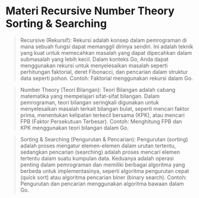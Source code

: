 # Materi Recursive Number Theory Sorting & Searching

> Recursive (Rekursif):
Rekursi adalah konsep dalam pemrograman di mana sebuah fungsi dapat memanggil dirinya sendiri. Ini adalah teknik yang kuat untuk memecahkan masalah yang dapat dipecahkan dalam submasalah yang lebih kecil. Dalam konteks Go, Anda dapat menggunakan rekursi untuk menyelesaikan masalah seperti perhitungan faktorial, deret Fibonacci, dan pencarian dalam struktur data seperti pohon. Contoh: Faktorial menggunakan rekursi dalam Go.

> Number Theory (Teori Bilangan):
Teori Bilangan adalah cabang matematika yang mempelajari sifat-sifat bilangan. Dalam pemrograman, teori bilangan seringkali digunakan untuk menyelesaikan masalah terkait bilangan bulat, seperti mencari faktor prima, menentukan kelipatan terkecil bersama (KPK), atau mencari FPB (Faktor Persekutuan Terbesar). Contoh: Menghitung FPB dan KPK menggunakan teori bilangan dalam Go.

> Sorting & Searching (Pengurutan & Pencarian):
Pengurutan (sorting) adalah proses mengatur elemen-elemen dalam urutan tertentu, sedangkan pencarian (searching) adalah proses mencari elemen tertentu dalam suatu kumpulan data. Keduanya adalah operasi penting dalam pemrograman dan memiliki berbagai algoritma yang berbeda untuk implementasinya, seperti algoritma pengurutan cepat (quick sort) atau algoritma pencarian biner (binary search). Contoh: Pengurutan dan pencarian menggunakan algoritma bawaan dalam Go.